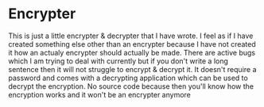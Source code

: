 # Encrypter

This is just a little encrypter & decrypter that I have wrote.
I feel as if I have created something else other than an encrypter because I have not created it how an actualy encrypter should actually be made.
There are active bugs which I am trying to deal with currently but if you don't write a long sentence then it will not struggle to encrypt & decrypt it.
It doesn't require a password and comes with a decrypting application which can be used to decrypt the encryption.
No source code because then you'll know how the encryption works and it won't be an encrypter anymore
